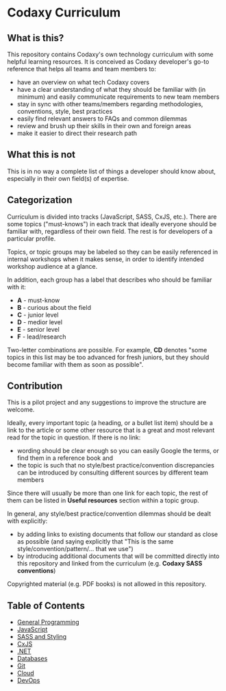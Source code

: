 # Codaxy Curriculum

## What is this?

This repository contains Codaxy's own technology curriculum with some helpful learning resources. It is conceived as Codaxy developer's go-to reference that helps all teams and team members to:

- have an overview on what tech Codaxy covers
- have a clear understanding of what they should be familiar with (in minimum) and easily communicate requirements to new team members
- stay in sync with other teams/members regarding methodologies, conventions, style, best practices
- easily find relevant answers to FAQs and common dilemmas
- review and brush up their skills in their own and foreign areas
- make it easier to direct their research path

## What this is not

This is in no way a complete list of things a developer should know about, especially in their own field(s) of expertise.

## Categorization

Curriculum is divided into tracks (JavaScript, SASS, CxJS, etc.). There are some topics ("must-knows") in each track that ideally everyone should be familiar with, regardless of their own field. The rest is for developers of a particular profile.

Topics, or topic groups may be labeled so they can be easily referenced in internal workshops when it makes sense, in order to identify intended workshop audience at a glance.

In addition, each group has a label that describes who should be familiar with it:

* **A** - must-know
* **B** - curious about the field
* **C** - junior level
* **D** - medior level
* **E** - senior level
* **F** - lead/research 

Two-letter combinations are possible. For example, **CD** denotes "some topics in this list may be too advanced for fresh juniors, but they should become familiar with them as soon as possible".

## Contribution

This is a pilot project and any suggestions to improve the structure are welcome.

Ideally, every important topic (a heading, or a bullet list item) should be a link to the article or some other resource that is a great and most relevant read for the topic in question. If there is no link:

- wording should be clear enough so you can easily Google the terms, or find them in a reference book and
- the topic is such that no style/best practice/convention discrepancies can be introduced by consulting different sources by different team members

Since there will usually be more than one link for each topic, the rest of them can be listed in **Useful resources** section within a topic group.

In general, any style/best practice/convention dilemmas should be dealt with explicitly:

- by adding links to existing documents that follow our standard as close as possible (and saying explicitly that "This is the same style/convention/pattern/... that we use")
- by introducing additional documents that will be committed directly into this repository and linked from the curriculum (e.g. **Codaxy SASS conventions**)

Copyrighted material (e.g. PDF books) is not allowed in this repository.

## Table of Contents

- [General Programming](programming/index.md)
- [JavaScript](js/index.md)
- [SASS and Styling](sass/index.md)
- [CxJS](cxjs/index.md)
- [.NET](dotnet/index.md)
- [Databases](sql/index.md)
- [Git](git/index.md)
- [Cloud](cloud/index.md)
- [DevOps](devops/index.md)
